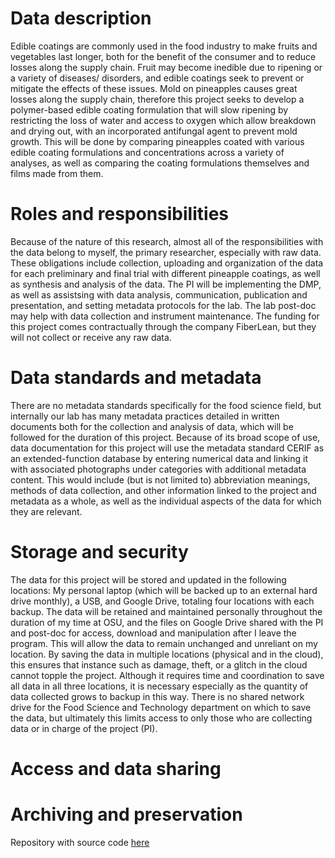 # Data description
Edible coatings are commonly used in the food industry to make fruits and vegetables last longer, both for the benefit of the consumer and to reduce losses along the supply chain. Fruit may become inedible due to ripening or a variety of diseases/ disorders, and edible coatings seek to prevent or mitigate the effects of these issues. Mold on pineapples causes great losses along the supply chain, therefore this project seeks to develop a polymer-based edible coating formulation that will slow ripening by restricting the loss of water and access to oxygen which allow breakdown and drying out, with an incorporated antifungal agent to prevent mold growth. This will be done by comparing pineapples coated with various edible coating formulations and concentrations across a variety of analyses, as well as comparing the coating formulations themselves and films made from them.

# Roles and responsibilities
Because of the nature of this research, almost all of the responsibilities with the data belong to myself, the primary researcher, especially with raw data. These obligations include collection, uploading and organization of the data for each preliminary and final trial with different pineapple coatings, as well as synthesis and analysis of the data. The PI will be implementing the DMP, as well as assistsing with data analysis, communication, publication and presentation, and setting metadata protocols for the lab. The lab post-doc may help with data collection and instrument maintenance. The funding for this project comes contractually through the company FiberLean, but they will not collect or receive any raw data.

# Data standards and metadata
There are no metadata standards specifically for the food science field, but internally our lab has many metadata practices detailed in written documents both for the collection and analysis of data, which will be followed for the duration of this project. Because of its broad scope of use, data documentation for this project will use the metadata standard CERIF as an extended-function database by entering numerical data and linking it with associated photographs under categories with additional metadata content. This would include (but is not limited to) abbreviation meanings, methods of data collection, and other information linked to the project and metadata as a whole, as well as the individual aspects of the data for which they are relevant.

# Storage and security
The data for this project will be stored and updated in the following locations: My personal laptop (which will be backed up to an external hard drive monthly), a USB, and Google Drive, totaling four locations with each backup. The data will be retained and maintained personally throughout the duration of my time at OSU, and the files on Google Drive shared with the PI and post-doc for access, download and manipulation after I leave the program. This will allow the data to remain unchanged and unreliant on my location. By saving the data in multiple locations (physical and in the cloud), this ensures that instance such as damage, theft, or a glitch in the cloud cannot topple the project. Although it requires time and coordination to save all data in all three locations, it is necessary especially as the quantity of data collected grows to backup in this way. There is no shared network drive for the Food Science and Technology department on which to save the data, but ultimately this limits access to only those who are collecting data or in charge of the project (PI).

# Access and data sharing

# Archiving and preservation

Repository with source code [here](https://github.com/clarallebot/GRAD521_DMPtemplate)
